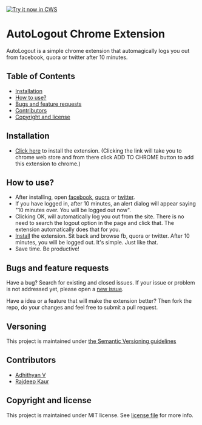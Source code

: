 <a target="_blank" href="https://chrome.google.com/webstore/detail/auto-logout/affkccgnaoeohjnojjnpdalhpjhdiebh">![Try it now in CWS](https://raw.github.com/GoogleChrome/chrome-app-samples/master/tryitnowbutton.png "Click here to install this sample from the Chrome Web Store")</a>


# AutoLogout Chrome Extension

AutoLogout is a simple chrome extension that automagically logs you out from facebook, quora or twitter after 10 minutes.

## Table of Contents

* [Installation](#installation)
* [How to use?](#how-to-use)
* [Bugs and feature requests](#bugs-and-feature-requests)
* [Contributors](#contributors)
* [Copyright and license](#copyright-and-license)

## Installation

* [Click here](https://chrome.google.com/webstore/detail/auto-logout/affkccgnaoeohjnojjnpdalhpjhdiebh) to install the extension. (Clicking the link will take you to chrome web store and from there click ADD TO CHROME button to add this extension to chrome.)

## How to use?

* After installing, open [facebook](https://www.facebook.com), [quora](https://www.quora.com) or [twitter](https://twitter.com). 
* If you have logged in, after 10 minutes, an alert dialog will appear saying "10 minutes over. You will be logged out now". 
* Clicking OK, will automatically log you out from the site. There is no need to search the logout option in the page and click that. The extension automatically does that for you.
* [Install](https://tr.im/autologout) the extension. Sit back and browse fb, quora or twitter. After 10 minutes, you will be logged out. It's simple. Just like that.
* Save time. Be productive!

## Bugs and feature requests

Have a bug? Search for existing and closed issues. If your issue or problem is not addressed yet, please open a [new issue](https://github.com/v-adhithyan/AutoLogout/issues/new).

Have a idea or a feature that will make the extension better? Then fork the repo, do your changes and feel free to submit a pull request.

## Versoning

This project is maintained under [the Semantic Versioning guidelines](http://semver.org)

## Contributors
* [Adhithyan V](https://github.com/v-adhithyan)
* [Rajdeep Kaur](https://github.com/clock21am)

## Copyright and license

This project is maintained under MIT license. See [license file](https://raw.githubusercontent.com/v-adhithyan/AutoLogout/master/LICENSE.md) for more info.

